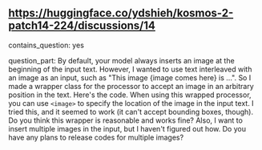 ## https://huggingface.co/ydshieh/kosmos-2-patch14-224/discussions/14

contains_question: yes

question_part: By default, your model always inserts an image at the beginning of the input text. However, I wanted to use text interleaved with an image as an input, such as "This image {image comes here} is ...". So I made a wrapper class for the processor to accept an image in an arbitrary position in the text. Here's the code. When using this wrapped processor, you can use `<image>` to specify the location of the image in the input text.
I tried this, and it seemed to work (it can't accept bounding boxes, though). Do you think this wrapper is reasonable and works fine?
Also, I want to insert multiple images in the input, but I haven't figured out how. Do you have any plans to release codes for multiple images?